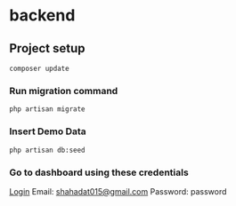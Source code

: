 # backend

## Project setup
```
composer update
```

### Run migration command
```
php artisan migrate
```

### Insert Demo Data
```
php artisan db:seed
```

### Go to dashboard using these credentials
[Login](http://localhost:8080/login) Email: shahadat015@gmail.com Password: password
